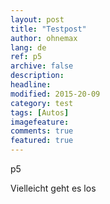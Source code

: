 ```yaml
---
layout: post
title: "Testpost"
author: ohnemax
lang: de
ref: p5
archive: false
description: 
headline: 
modified: 2015-20-09
category: test
tags: [Autos]
imagefeature: 
comments: true
featured: true
---
```


p5

Vielleicht geht es los
